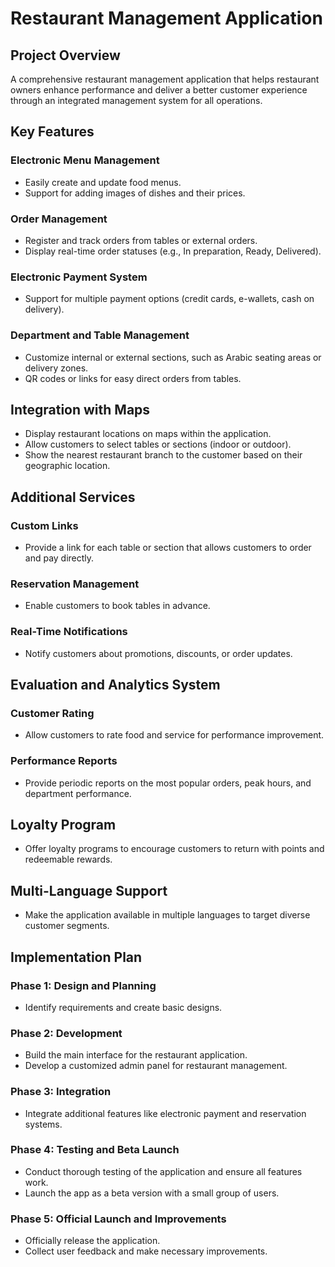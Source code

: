 # Restaurant Management Application

## Project Overview

A comprehensive restaurant management application that helps restaurant owners enhance performance and deliver a better customer experience through an integrated management system for all operations.

## Key Features

### Electronic Menu Management
- Easily create and update food menus.
- Support for adding images of dishes and their prices.

### Order Management
- Register and track orders from tables or external orders.
- Display real-time order statuses (e.g., In preparation, Ready, Delivered).

### Electronic Payment System
- Support for multiple payment options (credit cards, e-wallets, cash on delivery).

### Department and Table Management
- Customize internal or external sections, such as Arabic seating areas or delivery zones.
- QR codes or links for easy direct orders from tables.

## Integration with Maps
- Display restaurant locations on maps within the application.
- Allow customers to select tables or sections (indoor or outdoor).
- Show the nearest restaurant branch to the customer based on their geographic location.

## Additional Services

### Custom Links
- Provide a link for each table or section that allows customers to order and pay directly.

### Reservation Management
- Enable customers to book tables in advance.

### Real-Time Notifications
- Notify customers about promotions, discounts, or order updates.

## Evaluation and Analytics System

### Customer Rating
- Allow customers to rate food and service for performance improvement.

### Performance Reports
- Provide periodic reports on the most popular orders, peak hours, and department performance.

## Loyalty Program
- Offer loyalty programs to encourage customers to return with points and redeemable rewards.

## Multi-Language Support
- Make the application available in multiple languages to target diverse customer segments.

## Implementation Plan

### Phase 1: Design and Planning
- Identify requirements and create basic designs.

### Phase 2: Development
- Build the main interface for the restaurant application.
- Develop a customized admin panel for restaurant management.

### Phase 3: Integration
- Integrate additional features like electronic payment and reservation systems.

### Phase 4: Testing and Beta Launch
- Conduct thorough testing of the application and ensure all features work.
- Launch the app as a beta version with a small group of users.

### Phase 5: Official Launch and Improvements
- Officially release the application.
- Collect user feedback and make necessary improvements.
